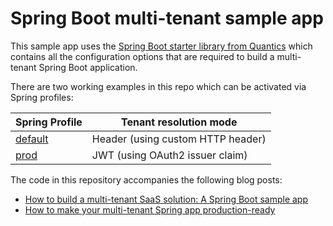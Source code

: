 
# Spring Boot multi-tenant sample app

This sample app uses the [Spring Boot starter library from Quantics](https://github.com/quantics-io/multitenant-oauth2-spring-boot-starter) 
which contains all the configuration options that are required to build a multi-tenant Spring Boot application.

There are two working examples in this repo which can be activated via Spring profiles:

| Spring Profile                                         | Tenant resolution mode            |
|--------------------------------------------------------|-----------------------------------|
| [default](src/main/resources/application.properties)   | Header (using custom HTTP header) |
| [prod](src/main/resources/application-prod.properties) | JWT (using OAuth2 issuer claim)   |


The code in this repository accompanies the following blog posts:
- [How to build a multi-tenant SaaS solution: A Spring Boot sample app](https://jomatt.io/how-to-build-a-multi-tenant-saas-solution-sample-app/)
- [How to make your multi-tenant Spring app production-ready](https://jomatt.io/how-to-make-your-multi-tenant-spring-app-production-ready/)

